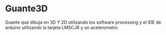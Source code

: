 # Guante3D
Guante que dibuja en 3D Y 2D utilizando los software processing y el IDE de arduino utilizando la tarjeta LMSCJR y un acelerometro
